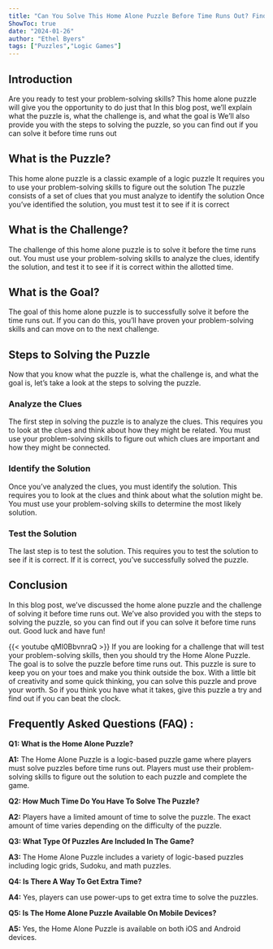 ```yaml
---
title: "Can You Solve This Home Alone Puzzle Before Time Runs Out? Find Out Now!"
ShowToc: true 
date: "2024-01-26"
author: "Ethel Byers" 
tags: ["Puzzles","Logic Games"]
---
```

## Introduction
Are you ready to test your problem-solving skills? This home alone puzzle will give you the opportunity to do just that In this blog post, we’ll explain what the puzzle is, what the challenge is, and what the goal is We’ll also provide you with the steps to solving the puzzle, so you can find out if you can solve it before time runs out

## What is the Puzzle?
This home alone puzzle is a classic example of a logic puzzle It requires you to use your problem-solving skills to figure out the solution The puzzle consists of a set of clues that you must analyze to identify the solution Once you’ve identified the solution, you must test it to see if it is correct

## What is the Challenge?
The challenge of this home alone puzzle is to solve it before the time runs out. You must use your problem-solving skills to analyze the clues, identify the solution, and test it to see if it is correct within the allotted time.

## What is the Goal?
The goal of this home alone puzzle is to successfully solve it before the time runs out. If you can do this, you’ll have proven your problem-solving skills and can move on to the next challenge.

## Steps to Solving the Puzzle
Now that you know what the puzzle is, what the challenge is, and what the goal is, let’s take a look at the steps to solving the puzzle. 

### Analyze the Clues
The first step in solving the puzzle is to analyze the clues. This requires you to look at the clues and think about how they might be related. You must use your problem-solving skills to figure out which clues are important and how they might be connected.

### Identify the Solution
Once you’ve analyzed the clues, you must identify the solution. This requires you to look at the clues and think about what the solution might be. You must use your problem-solving skills to determine the most likely solution.

### Test the Solution
The last step is to test the solution. This requires you to test the solution to see if it is correct. If it is correct, you’ve successfully solved the puzzle.

## Conclusion
In this blog post, we’ve discussed the home alone puzzle and the challenge of solving it before time runs out. We’ve also provided you with the steps to solving the puzzle, so you can find out if you can solve it before time runs out. Good luck and have fun!

{{< youtube qMI0BbvnraQ >}} 
If you are looking for a challenge that will test your problem-solving skills, then you should try the Home Alone Puzzle. The goal is to solve the puzzle before time runs out. This puzzle is sure to keep you on your toes and make you think outside the box. With a little bit of creativity and some quick thinking, you can solve this puzzle and prove your worth. So if you think you have what it takes, give this puzzle a try and find out if you can beat the clock.

## Frequently Asked Questions (FAQ) :
**Q1: What is the Home Alone Puzzle?**

**A1:** The Home Alone Puzzle is a logic-based puzzle game where players must solve puzzles before time runs out. Players must use their problem-solving skills to figure out the solution to each puzzle and complete the game.

**Q2: How Much Time Do You Have To Solve The Puzzle?**

**A2:** Players have a limited amount of time to solve the puzzle. The exact amount of time varies depending on the difficulty of the puzzle.

**Q3: What Type Of Puzzles Are Included In The Game?**

**A3:** The Home Alone Puzzle includes a variety of logic-based puzzles including logic grids, Sudoku, and math puzzles.

**Q4: Is There A Way To Get Extra Time?**

**A4:** Yes, players can use power-ups to get extra time to solve the puzzles.

**Q5: Is The Home Alone Puzzle Available On Mobile Devices?**

**A5:** Yes, the Home Alone Puzzle is available on both iOS and Android devices.



